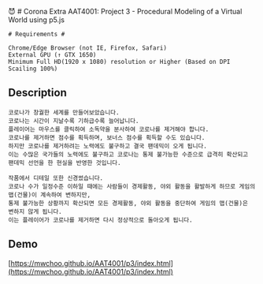 :smiling_imp: #  Corona Extra
AAT4001: Project 3 - Procedural Modeling of a Virtual World using p5.js

```
# Requirements #

Chrome/Edge Browser (not IE, Firefox, Safari)
External GPU (↑ GTX 1650)
Minimum Full HD(1920 x 1080) resolution or Higher (Based on DPI Scailing 100%)
```

## Description
```
코로나가 창궐한 세계를 만들어보았습니다.
코로나는 시간이 지날수록 기하급수록 늘어납니다.
플레이어는 마우스를 클릭하여 소독약을 분사하여 코로나를 제거해야 합니다.
코로나를 제거하면 점수를 획득하며, 보너스 점수를 획득할 수도 있습니다.
하지만 코로나를 제거하려는 노력에도 불구하고 결국 팬데믹이 오게 됩니다.
이는 수많은 국가들의 노력에도 불구하고 코로나는 통제 불가능한 수준으로 급격히 확산되고 팬데믹 선언을 한 현실을 반영한 것입니다.

작품에서 디테일 또한 신경썼습니다.
코로나 수가 일정수준 이하일 때에는 사람들이 경제활동, 야외 활동을 활발하게 하므로 게임의 맵(건물)이 계속하여 변하지만,
통제 불가능한 상황까지 확산되면 모든 경제활동, 야외 활동을 중단하여 게임의 맵(건물)은 변하지 않게 됩니다.
이는 플레이어가 코로나를 제거하면 다시 정상적으로 돌아오게 됩니다.
```

## Demo
[https://mwchoo.github.io/AAT4001/p3/index.html](https://mwchoo.github.io/AAT4001/p3/index.html)
